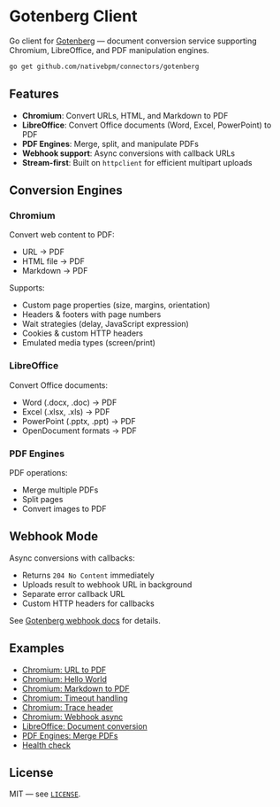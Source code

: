 # Gotenberg Client

Go client for [Gotenberg](https://gotenberg.dev/) — document conversion service supporting Chromium, LibreOffice, and PDF manipulation engines.

```bash
go get github.com/nativebpm/connectors/gotenberg
```

## Features

- **Chromium**: Convert URLs, HTML, and Markdown to PDF
- **LibreOffice**: Convert Office documents (Word, Excel, PowerPoint) to PDF
- **PDF Engines**: Merge, split, and manipulate PDFs
- **Webhook support**: Async conversions with callback URLs
- **Stream-first**: Built on `httpclient` for efficient multipart uploads

## Conversion Engines

### Chromium

Convert web content to PDF:
- URL → PDF
- HTML file → PDF
- Markdown → PDF

Supports:
- Custom page properties (size, margins, orientation)
- Headers & footers with page numbers
- Wait strategies (delay, JavaScript expression)
- Cookies & custom HTTP headers
- Emulated media types (screen/print)

### LibreOffice

Convert Office documents:
- Word (.docx, .doc) → PDF
- Excel (.xlsx, .xls) → PDF
- PowerPoint (.pptx, .ppt) → PDF
- OpenDocument formats → PDF

### PDF Engines

PDF operations:
- Merge multiple PDFs
- Split pages
- Convert images to PDF

## Webhook Mode

Async conversions with callbacks:
- Returns `204 No Content` immediately
- Uploads result to webhook URL in background
- Separate error callback URL
- Custom HTTP headers for callbacks

See [Gotenberg webhook docs](https://gotenberg.dev/docs/webhook) for details.

## Examples

- [Chromium: URL to PDF](examples/cmd/chromium/converturl)
- [Chromium: Hello World](examples/cmd/chromium/helloworld)
- [Chromium: Markdown to PDF](examples/cmd/chromium/markdown)
- [Chromium: Timeout handling](examples/cmd/chromium/timeout)
- [Chromium: Trace header](examples/cmd/chromium/trace)
- [Chromium: Webhook async](examples/cmd/chromium/webhook)
- [LibreOffice: Document conversion](examples/cmd/libreoffice/convert)
- [PDF Engines: Merge PDFs](examples/cmd/pdfengines/merge)
- [Health check](examples/cmd/health)

## License

MIT — see [`LICENSE`](../LICENSE).
